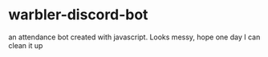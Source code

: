 # warbler-discord-bot
an attendance bot created with javascript. Looks messy, hope one day I can clean it up
